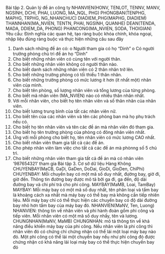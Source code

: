 
Bài tập 2. Quản lý đề án công ty
NHANVIEN(HONV, TENLOT, TENNV, MANV, NGSINH, DCHI, PHAI, LUONG, MA_NQL, PHG)
PHONGBAN(TENPHG, MAPHG, TRPHG, NG_NHANCHUC)
DIADIEM_PHG(MAPHG, DIADIEM)
THANNHAN(MA_NVIEN, TENTN, PHAI, NGSINH, QUANHE)
DEAN(TENDA, MADA, DDIEM_DA, PHONG)
PHANCONG(MA_NVIEN, SODA, THOIGIAN)
Yêu cầu: Định nghĩa các quan hệ, tạo ràng buộc khóa chính, khóa ngoại, nhập liệu
đúng ràng buộc và thực hiện những câu sau đây
1. Danh sách những đề án có:
o Người tham gia có họ “Dinh”
o Có người trưởng phòng chủ trì đề án họ “Dinh”
2. Cho biết những nhân viên có cùng tên với người thân.
3. Cho biết những nhân viên không có người thân nào.
4. Cho biết danh sách những nhân viên có 2 thân nhân trở lên.
5. Cho biết những trưởng phòng có tối thiểu 1 thân nhân.
6. Cho biết những trưởng phòng có mức lương ít hơn (ít nhất một) nhân viên của mình.
7. Cho biết tên phòng, số lượng nhân viên và tổng lương của từng phòng.
8. Cho biết mã nhân viên (MA_NVIEN) nào có nhiều thân nhân nhất.
9. Với mỗi nhân viên, cho biết họ tên nhân viên và số thân nhân của nhân viên.
10. Cho biết lương trung bình của tất các nhân viên nữ.
11. Cho biết tên của các nhân viên và tên các phòng ban mà họ phụ trách nếu có.
12. Cho biết họ tên nhân viên và tên các đề án mà nhân viên đó tham gia.
13. Cho biết họ tên trưởng phòng của phòng có đông nhân viên nhất.
14. Ứng với mỗi phòng cho biết họ, tên nhân viên có mức lương CAO nhất.
15. Cho biết nhân viên tham gia tất cả các đề án.
16. Cho phép nhân viên làm việc cho tất cả các đề án mà phònng số 5 chủ trì.
17. Cho biết những nhân viên tham gia tất cả đề án mà có nhân viên ‘987654321’ tham
gia
Bài tập 3. Cơ sở dữ liệu Hàng Không
CHUYENBAY(MaCB, GaDi, GaDen, DoDai, GioDi, GioDen, ChiPhi)
CHUYENBAY: Mỗi chuyến bay có một mã số duy nhất, đường bay, giờ đi, giờ đến. Thông tin
đường bay được mô tả bởi ga đi, ga đến, độ dài đường bay và chi phí trả cho phi công.
MAYBAY(MaMB, Loai, TamBay)
MAYBAY: Mỗi máy bay có một mã số duy nhất, tên phân loại và tầm bay là khoảng cách xa
nhất mà máy bay có thể bay mà không cần tiếp nhiên liệu. Mỗi máy bay chỉ có thể thực hiện
các chuyến bay có độ dài đường bay nhỏ hơn tầm bay của máy bay đó.
NHANVIEN(MaNV, Ten, Luong)
NHANVIEN: thông tin về nhân viên và phi hành đoàn gồm phi công và tiếp viên. Mỗi nhân
viên có một mã số duy nhấy, tên và lương.
CHUNGNHAN(MaNV, MaMB)
CHUNGNHAN: mô tả thông tin về khả năng điều khiển máy bay của phi công. Nếu nhân viên
là phi công thì nhân viên đó có chứng chỉ chứng nhận có thể lái một loại máy bay nào đó. Một
phi công có thể lái một chuyến bay nếu như phi công đó được chứng nhận có khả năng lái loại
máy bay có thể thực hiện chuyến bay đó
